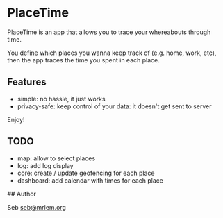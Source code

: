 # PlaceTime

PlaceTime is an app that allows you to trace your whereabouts through time.

You define which places you wanna keep track of (e.g. home, work, etc), then the app traces the time you spent in each
place.

## Features

- simple: no hassle, it just works
- privacy-safe: keep control of your data: it doesn't get sent to server

Enjoy!

## TODO

- map: allow to select places
- log: add log display
- core: create / update geofencing for each place
- dashboard: add calendar with times for each place

## Author

Seb <seb@mrlem.org>

